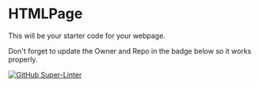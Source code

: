 # HTMLPage

This will be your starter code for your webpage.

Don't forget to update the Owner and Repo in the badge below so it works properly.

[![GitHub Super-Linter](https://github.com/SHH-ICS/html-page-Dean78747/workflows/Lint%20Code%20Base/badge.svg)](https://github.com/marketplace/actions/super-linter)
